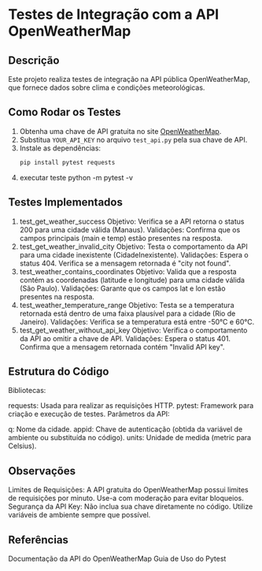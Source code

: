 # Testes de Integração com a API OpenWeatherMap

## Descrição
Este projeto realiza testes de integração na API pública OpenWeatherMap, que fornece dados sobre clima e condições meteorológicas.

## Como Rodar os Testes
1. Obtenha uma chave de API gratuita no site [OpenWeatherMap](https://openweathermap.org/api).
2. Substitua `YOUR_API_KEY` no arquivo `test_api.py` pela sua chave de API.
3. Instale as dependências:
   ```bash
   pip install pytest requests
4. executar teste python -m pytest -v
## Testes Implementados
1. test_get_weather_success
Objetivo: Verifica se a API retorna o status 200 para uma cidade válida (Manaus).
Validações:
Confirma que os campos principais (main e temp) estão presentes na resposta.
2. test_get_weather_invalid_city
Objetivo: Testa o comportamento da API para uma cidade inexistente (CidadeInexistente).
Validações:
Espera o status 404.
Verifica se a mensagem retornada é "city not found".
3. test_weather_contains_coordinates
Objetivo: Valida que a resposta contém as coordenadas (latitude e longitude) para uma cidade válida (São Paulo).
Validações:
Garante que os campos lat e lon estão presentes na resposta.
4. test_weather_temperature_range
Objetivo: Testa se a temperatura retornada está dentro de uma faixa plausível para a cidade (Rio de Janeiro).
Validações:
Verifica se a temperatura está entre -50°C e 60°C.
5. test_get_weather_without_api_key
Objetivo: Verifica o comportamento da API ao omitir a chave de API.
Validações:
Espera o status 401.
Confirma que a mensagem retornada contém "Invalid API key".
## Estrutura do Código
Bibliotecas:

requests: Usada para realizar as requisições HTTP.
pytest: Framework para criação e execução de testes.
Parâmetros da API:

q: Nome da cidade.
appid: Chave de autenticação (obtida da variável de ambiente ou substituída no código).
units: Unidade de medida (metric para Celsius).
## Observações
Limites de Requisições:
A API gratuita do OpenWeatherMap possui limites de requisições por minuto. Use-a com moderação para evitar bloqueios.
Segurança da API Key:
Não inclua sua chave diretamente no código. Utilize variáveis de ambiente sempre que possível.
## Referências
Documentação da API do OpenWeatherMap
Guia de Uso do Pytest
